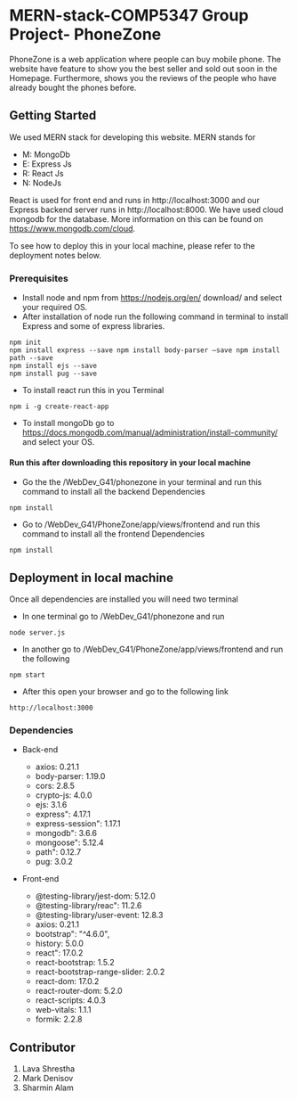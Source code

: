 # MERN-stack-COMP5347 Group Project- PhoneZone

PhoneZone is a web application where people can buy mobile phone. The website have feature to show you the best seller and sold out soon in the Homepage. Furthermore, shows you the reviews of the people who have already bought the phones before.

## Getting Started
We used MERN stack for developing this website. MERN stands for
- M: MongoDb
- E: Express Js
- R: React Js
- N: NodeJs

React is used for front end and runs in http://localhost:3000 and our Express backend server runs in http://localhost:8000. We have used cloud mongodb for the database. More information on this can be found on https://www.mongodb.com/cloud. 

To see how to deploy this in your local machine, please refer to the deployment notes below.

### Prerequisites
- Install node and npm from https://nodejs.org/en/ download/ and select your required OS.
- After installation of node run the following command in terminal to install Express and some of express libraries.
```
npm init
npm install express --save npm install body-parser –save npm install path --save
npm install ejs --save
npm install pug --save
```
- To install react run this in you Terminal
```
npm i -g create-react-app
```
- To install mongoDb go to https://docs.mongodb.com/manual/administration/install-community/ and select your OS.

#### Run this after downloading this repository in your local machine
- Go the the /WebDev_G41/phonezone in your terminal and run this command to install all the backend Dependencies
```
npm install
```
- Go to /WebDev_G41/PhoneZone/app/views/frontend and run this command to install all the frontend Dependencies
```
npm install
```
## Deployment in local machine
Once all dependencies are installed you will need two terminal
- In one terminal go to /WebDev_G41/phonezone and run 
```
node server.js
```
- In another go to /WebDev_G41/PhoneZone/app/views/frontend and run the following
```
npm start
```
- After this open your browser and go to the following link
```
http://localhost:3000
```

### Dependencies
- Back-end 
  - axios: 0.21.1
  - body-parser: 1.19.0
  - cors: 2.8.5
  - crypto-js: 4.0.0
  - ejs: 3.1.6
  - express": 4.17.1
  - express-session": 1.17.1
  - mongodb": 3.6.6
  - mongoose": 5.12.4
  - path": 0.12.7
  - pug: 3.0.2
 
- Front-end
    - @testing-library/jest-dom: 5.12.0
    - @testing-library/reac": 11.2.6 
    - @testing-library/user-event: 12.8.3
    - axios: 0.21.1
    - bootstrap": "^4.6.0",
    - history: 5.0.0
    - react": 17.0.2
    - react-bootstrap: 1.5.2
    - react-bootstrap-range-slider: 2.0.2
    - react-dom: 17.0.2
    - react-router-dom: 5.2.0
    - react-scripts: 4.0.3
    - web-vitals: 1.1.1
    - formik: 2.2.8

## Contributor
1. Lava Shrestha
2. Mark Denisov
3. Sharmin Alam

